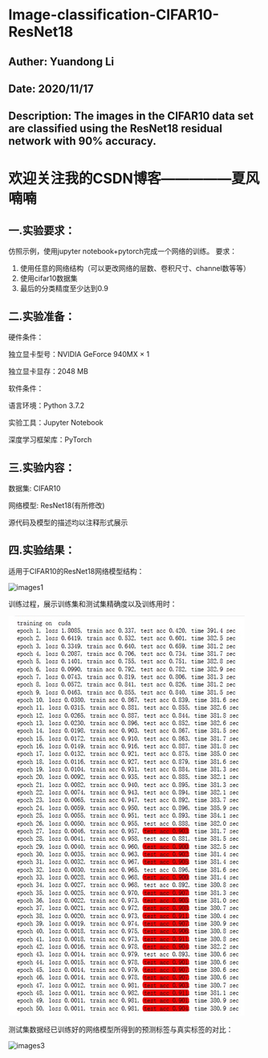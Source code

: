 # Image-classification-CIFAR10-ResNet18

## Auther: Yuandong Li
## Date: 2020/11/17
## Description: The images in the CIFAR10 data set are classified using the ResNet18 residual network with 90% accuracy. 

# 欢迎关注我的CSDN博客—————夏风喃喃

## 一.实验要求：
仿照示例，使用jupyter notebook+pytorch完成一个网络的训练。 要求：
1. 使用任意的网络结构（可以更改网络的层数、卷积尺寸、channel数等等）
2. 使用cifar10数据集
3. 最后的分类精度至少达到0.9

## 二.实验准备：

硬件条件：

独立显卡型号：NVIDIA GeForce 940MX × 1

独立显卡显存：2048 MB

软件条件：

语言环境：Python 3.7.2

实验工具：Jupyter Notebook

深度学习框架库：PyTorch

## 三.实验内容：

数据集: CIFAR10

网络模型: ResNet18(有所修改)

源代码及模型的描述均以注释形式展示

## 四.实验结果：

适用于CIFAR10的ResNet18网络模型结构：

![images1]()

训练过程，展示训练集和测试集精确度以及训练用时：

![images2](https://github.com/Li-Y-D/images/blob/main/images/%E5%B1%8F%E5%B9%95%E6%88%AA%E5%9B%BE%202020-11-18%20093746.jpg)

测试集数据经已训练好的网络模型所得到的预测标签与真实标签的对比：

![images3]()

